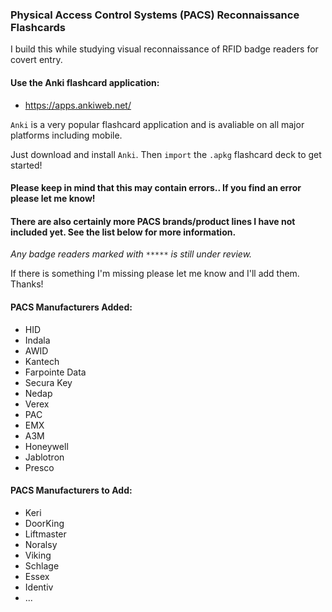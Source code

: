 ### Physical Access Control Systems (PACS) Reconnaissance Flashcards

I build this while studying visual reconnaissance of RFID badge readers for covert entry.

#### Use the Anki flashcard application:
- https://apps.ankiweb.net/

`Anki` is a very popular flashcard application and is avaliable on all major platforms including mobile.

Just download and install `Anki`. Then `import` the `.apkg` flashcard deck to get started!

#### Please keep in mind that this may contain errors.. If you find an error please let me know!
#### There are also certainly more PACS brands/product lines I have not included yet. See the list below for more information.

_Any badge readers marked with `*****` is still under review._

If there is something I'm missing please let me know and I'll add them. Thanks!

#### PACS Manufacturers Added:

- HID
- Indala
- AWID
- Kantech
- Farpointe Data
- Secura Key
- Nedap
- Verex
- PAC
- EMX
- A3M
- Honeywell
- Jablotron
- Presco

#### PACS Manufacturers to Add:

- Keri
- DoorKing
- Liftmaster
- Noralsy
- Viking
- Schlage
- Essex
- Identiv
- ...

